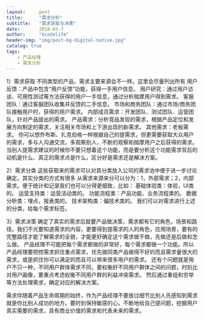 ```yaml
---
layout:     post
title:      "需求分析"
subtitle:   "需求获取与决策"
date:       2018-03-7
author:     "Xcodelife"
header-img: "img/post-bg-digital-native.jpg"
catalog: true
tags:
    - 产品经理
    - 需求分析
---
```


1）需求获取
不同类型的产品，需求主要来源会不一样。这里会尽量列出所有
用户反馈：产品中包含“用户反馈”功能，获得一手用户信息。
用户研究：通过用户访谈、可用性测试等方法获得的用户一手信息，通过分析揣摩用户得到需求。
客服团队：通过客服团队收集并反馈的二手信息。
市场和商务团队：通过市场/商务团队接触用户时，获得的用户需求。
内部成员需求：开发团队、测试团队、运营团队，针对产品提出的需求。
产品需求：分析竞品发现的需求，根据产品定位和发展方向制定的需求，关注相关市场和上下游出现的新需求。
其他需求：老板需求。
你可以想乔布斯、扎克伯格一样根据自己的提需求，但更需要获取大众用户的需求，多与人沟通交流，多观察别人，不断的观察和揣摩用户之后获得的需求。当别人提需求建议的时候你不要只想着这个功能，而是要分析这个功能需求背后的动机是什么、真正的需求点是什么，区分好是需求还是解决方案。

2）需求分类
这些获取来的需求可以对其分类放入公司的需求池中便于进一步讨论确定。其实分类的方式有很多
从需求来源来分可以分为：1，外部需求；2，内部需求。便于统计和记录我们也可以分得更细致，比如：
基础体验类：体验，UI类的。
运营支持类：运营活动类的。
功能流程类：产品功能、业务流程类的。
数据分析类：埋点，报表类的。
技术架构类：偏技术类的。
我们可以对需求进行上述的分类，给每个需求标签。

3）需求决策
确定了真实的需求后就要产品做决策，需求都有它的角色，场景和路径。我们不光要知道需求的内容，更要得到提需求的人的角色，应用场景，要有的完整路径才能了解需求的全貌，才能更好确定这个需求做不做，先做还是后做和怎么做。
产品经理不可能把每个需求都做的非常好，每个需求都做一个功能。所以产品经理要把控需求抓住重点需求，优先做同类产品做得不好的而且需求量很大的需求，或是抓住你可以满足的而且可以带来很多用户的需求。
还有个问题就是用户不只一种，不同用户群体需求不同，要权衡好不同用户群体之间的问题，时刻比对用户画像，要重点考虑权衡不同用户群的利益冲突需求。
然后通过重组和穷举等方法处理需求，确定对应的解决方案。

需求伴随着产品生命周期的始终，作为产品经理不要放过细节比别人先感知到需求就是你比别人成功的地方。要时刻保持敏感的心，不断地给自己提问题，挖掘用户真实需要的需求，具有商业价值的需求和代表未来的需求。




